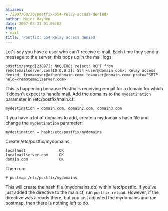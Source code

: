 ```yaml
---
aliases:
- /2007/08/30/postfix-554-relay-access-denied/
author: Major Hayden
date: 2007-08-31 01:06:02
tags:
- mail
title: 'Postfix: 554 Relay access denied'
---
```


Let's say you have a user who can't receive e-mail. Each time they send a message to the server, this pops up in the mail logs:

```
postfix/smtpd[23897]: NOQUEUE: reject: RCPT from remotemailserver.com[10.0.0.2]: 554 <user@domain.com>: Relay access denied; from=<user@otherdomain.com> to=<user@domain.com> proto=ESMTP helo=<remotemailserver.com>
```

This is happening because Postfix is receiving e-mail for a domain for which it doesn't expect to handle mail. Add the domains to the `mydestination` parameter in /etc/postfix/main.cf:

```
mydestination = domain.com, domain2.com, domain3.com
```

If you have a lot of domains to add, create a mydomains hash file and change the `mydestination` parameter:

```
mydestination = hash:/etc/postfix/mydomains
```

Create /etc/postfix/mydomains:

```
localhost               OK
localmailserver.com     OK
domain.com              OK
```

Then run:

```
# postmap /etc/postfix/mydomains
```

This will create the hash file (mydomains.db) within /etc/postfix. If you've just added the directive to the main.cf, run `postfix reload`. However, if the directive was already there, but you just adjusted the mydomains and ran postmap, then there is nothing left to do.